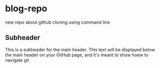# blog-repo
new repo about github cloning using command line

## Subheader
This is a subheader for the main header. This text will be displayed below the main header on your GitHub page, and it's meant to show hoew to navigate git